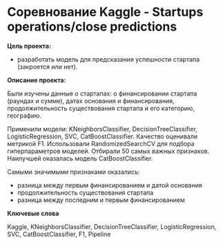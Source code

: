 # **Соревнование Kaggle - Startups operations/close predictions**

**Цель проекта:**
- разработать модель для предсказания успешности стартапа (закроется или нет).

**Описание проекта:**

Были изучены данные о стартапах: о финансировании стартапа (раундах и сумме), датах основания и финансирования, продолжительность существования стартапа и его категорию, географию.

Применили модели: KNeighborsClassifier, DecisionTreeClassifier, LogisticRegression, SVC, CatBoostClassifier. Качество оценивали метрикой F1.
Использовали RandomizedSearchCV для подбора гиперпараметров моделей. Отбирали 50 самых важных признаков.
Наилучшей оказалась модель CatBoostClassifier.

Самыми значимыми признаками оказались:
- разница между первым финансированием и датой основания
- продолжительность существования стартапа
- разница между последним и первым финансированием

**Ключевые слова**

Kaggle, KNeighborsClassifier, DecisionTreeClassifier, LogisticRegression, SVC, CatBoostClassifier, F1, Pipeline

